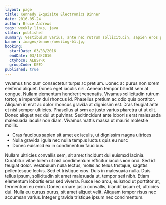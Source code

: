 ```yaml
---
layout: page
title: Kennedy Exquisite Electronics Dinner
date: 2016-05-24
author: Bruce Andrews
tags: weekly links, java
status: published
summary: Vestibulum varius, ante nec rutrum sollicitudin, sapien eros pharetra sapien.
banner: images/banner/meeting-01.jpg
booking:
  startDate: 03/08/2016
  endDate: 03/13/2016
  ctyhocn: ALBSYHX
  groupCode: KEED
published: true
---
```

Vivamus tincidunt consectetur turpis ac pretium. Donec ac purus non lorem eleifend aliquet. Donec eget iaculis nisi. Aenean tempor blandit sem at congue. Nullam elementum hendrerit venenatis. Vivamus sollicitudin rutrum tortor, a imperdiet dui rhoncus id. Phasellus pretium ac odio quis porttitor. Aliquam in erat ac dolor rhoncus gravida at dignissim est. Cras feugiat ante et nisl semper ultricies. Phasellus at sem ac justo varius pharetra ut ut elit. Donec aliquet nec dui ut pulvinar. Sed tincidunt ante lobortis erat malesuada malesuada iaculis non diam. Vivamus mattis massa ut mauris molestie mollis.

* Cras faucibus sapien sit amet ex iaculis, ut dignissim magna ultrices
* Nulla gravida ligula nec nulla tempus luctus quis eu nunc
* Donec euismod ex in condimentum faucibus.

Nullam ultricies convallis sem, sit amet tincidunt dui euismod lacinia. Curabitur vitae lorem ut nisl condimentum efficitur iaculis non orci. Sed id feugiat dolor. Vestibulum nulla lectus, mollis ac tellus tristique, sagittis pellentesque lectus. Sed et tristique eros. Duis in malesuada nulla. Duis tellus ipsum, sollicitudin sit amet malesuada ut, tempor sed nibh. Etiam elementum lobortis eros sed viverra. Fusce leo arcu, euismod ut porttitor at, fermentum eu enim. Donec ornare justo convallis, blandit ipsum et, ultricies dui. Nulla eu cursus purus, sit amet aliquet velit. Aliquam tempor risus nec accumsan varius. Integer gravida tristique ipsum nec condimentum.
